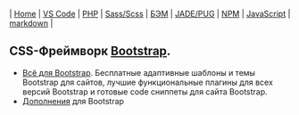 | [Home](../README.md) | 
[VS Code](VSCode.md) | 
[PHP](PHP.md) | 
[Sass/Scss](Sass.md) | 
[БЭМ](БЭМ.md) | 
[JADE/PUG](JADE-PUG.md) | 
[NPM](NPM.md) | 
[JavaScript](JavaScript.md) | 
[markdown](markdown.md) |

## CSS-Фреймворк [Bootstrap][3].  
  - [Всё для Bootstrap][3.1]. Бесплатные адаптивные шаблоны и темы Bootstrap для сайтов, лучшие функциональные плагины для всех версий Bootstrap и готовые code сниппеты для сайта Bootstrap.  
  - [Дополнения][3.2] для Bootstrap  

[3]: https://getbootstrap.com/ "Bootstrap"
[3.1]: http://bootstraptema.ru/ "Всё для Bootstrap"
[3.2]: https://habr.com/ru/company/dataart/blog/258301/ "Дополнения для Bootstrap"
